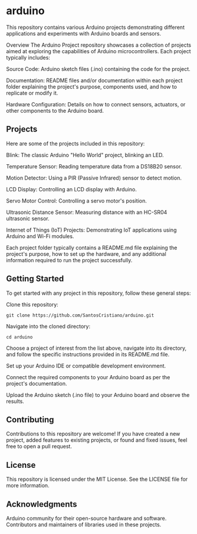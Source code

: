# arduino

This repository contains various Arduino projects demonstrating different applications and experiments with Arduino boards and sensors.

Overview
The Arduino Project repository showcases a collection of projects aimed at exploring the capabilities of Arduino microcontrollers. Each project typically includes:

Source Code: Arduino sketch files (.ino) containing the code for the project.

Documentation: README files and/or documentation within each project folder explaining the project's purpose, components used, and how to replicate or modify it.

Hardware Configuration: Details on how to connect sensors, actuators, or other components to the Arduino board.

## Projects

Here are some of the projects included in this repository:

Blink: The classic Arduino "Hello World" project, blinking an LED.

Temperature Sensor: Reading temperature data from a DS18B20 sensor.

Motion Detector: Using a PIR (Passive Infrared) sensor to detect motion.

LCD Display: Controlling an LCD display with Arduino.

Servo Motor Control: Controlling a servo motor's position.

Ultrasonic Distance Sensor: Measuring distance with an HC-SR04 ultrasonic sensor.

Internet of Things (IoT) Projects: Demonstrating IoT applications using Arduino and Wi-Fi modules.

Each project folder typically contains a README.md file explaining the project's purpose, how to set up the hardware, and any additional information required to run the project successfully.

## Getting Started

To get started with any project in this repository, follow these general steps:

Clone this repository:

```git clone https://github.com/SantosCristiano/arduino.git```

Navigate into the cloned directory:

```cd arduino```

Choose a project of interest from the list above, navigate into its directory, and follow the specific instructions provided in its README.md file.

Set up your Arduino IDE or compatible development environment.

Connect the required components to your Arduino board as per the project's documentation.

Upload the Arduino sketch (.ino file) to your Arduino board and observe the results.

## Contributing

Contributions to this repository are welcome! If you have created a new project, added features to existing projects, or found and fixed issues, feel free to open a pull request.

## License

This repository is licensed under the MIT License. See the LICENSE file for more information.

## Acknowledgments

Arduino community for their open-source hardware and software.
Contributors and maintainers of libraries used in these projects.

